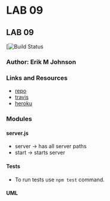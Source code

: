 LAB 09
==============================================

## LAB 09
[![Build Status](https://travis-ci.com/erikmjohnson/data_modeling.svg?branch=master)

### Author: Erik M Johnson

### Links and Resources
* [repo](https://github.com/erikmjohnson/data_modeling)
* [travis](https://travis-ci.com/erikmjohnson/data_modeling)
* [heroku](https://lab-09-api-server.herokuapp.com/)

### Modules
#### server.js
* server -> has all server paths
* start -> starts server

#### Tests

* To run tests use `npm test` command.

#### UML